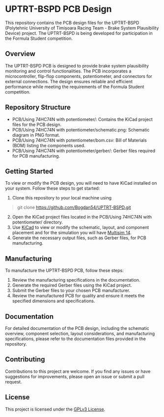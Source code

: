 # UPTRT-BSPD PCB Design
This repository contains the PCB design files for the UPTRT-BSPD (Polytehnic University of Timișoara Racing Team - Brake System Plausibility Device) project. The UPTRT-BSPD is being developed for participation in the Formula Student competition.

## Overview
The UPTRT-BSPD PCB is designed to provide brake system plausibility monitoring and control functionalities. The PCB incorporates a microcontroller, flip-flop components, potentiometer, and connectors for external connections. The design ensures reliable and efficient performance while meeting the requirements of the Formula Student competition.

## Repository Structure
* PCB/Using 74HC74N with potentiometer/: Contains the KiCad project files for the PCB design.
* PCB/Using 74HC74N with potentiometer/schematic.png: Schematic diagram in PNG format.
* PCB/Using 74HC74N with potentiometer/bom.csv: Bill of Materials (BOM) listing the components used.
* PCB/Using 74HC74N with potentiometer/gerber/: Gerber files required for PCB manufacturing.

## Getting Started
To view or modify the PCB design, you will need to have KiCad installed on your system. Follow these steps to get started:

1. Clone this repository to your local machine using  
> git clone https://github.com/Bogdan54/UPTRT-BSPD.git
2. Open the KiCad project files located in the PCB/Using 74HC74N with potentiometer/ directory.
3. Use <a href="https://www.kicad.org/">KiCad</a> to view or modify the schematic, layout, and component placement and for the simulation you will have <a href="https://www.ni.com/ro-ro/support/downloads/software-products/download.multisim.html#452133">Multisim 14</a>.
4. Generate the necessary output files, such as Gerber files, for PCB manufacturing.

## Manufacturing
To manufacture the UPTRT-BSPD PCB, follow these steps:

1. Review the manufacturing specifications in the documentation.
2. Generate the required Gerber files using the KiCad project.
3. Submit the Gerber files to your chosen PCB manufacturer.
4. Review the manufactured PCB for quality and ensure it meets the specified dimensions and specifications.

## Documentation
For detailed documentation of the PCB design, including the schematic overview, component selection, layout considerations, and manufacturing specifications, please refer to the documentation files provided in the repository.

## Contributing
Contributions to this project are welcome. If you find any issues or have suggestions for improvements, please open an issue or submit a pull request.

## License
This project is licensed under the <a href="https://www.gnu.org/licenses/gpl-3.0.en.html">GPLv3 License</a>.
